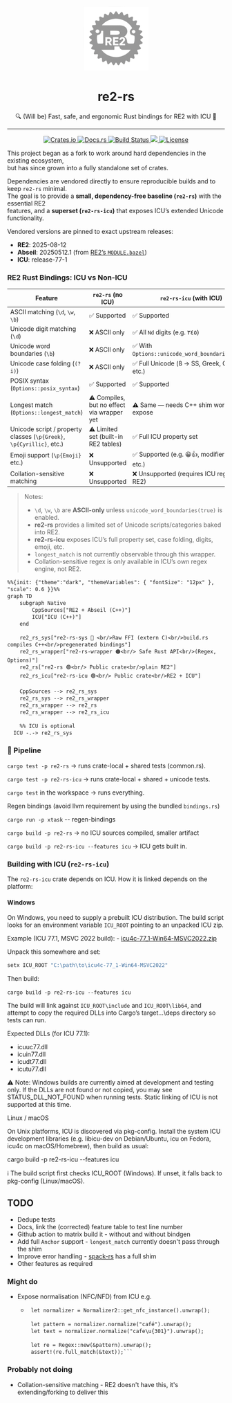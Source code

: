 <p align="center">
  <img src="assets/re2_sm.png" width="150" alt="My Crate Logo">
</p>
<h1 align="center">re2-rs</h1>
<p align="center">🔍 (Will be) Fast, safe, and ergonomic Rust bindings for RE2 with ICU 🧩</p>

*** 
<p align="center">
  <a href="https://crates.io/crates/my_crate">
    <img src="404https://img.shields.io/crates/v/my_crate.svg" alt="Crates.io">
  </a>
  <a href="https://docs.rs/my_crate">
    <img src="404https://docs.rs/my_crate/badge.svg" alt="Docs.rs">
  </a>
  <a href="https://github.com/user/my_crate/actions">
    <img src="https://github.com/robyeates/re2-rs/actions/workflows/matrix.yml/badge.svg?branch=main" alt="Build Status">
  </a>
<a href="https://codecov.io/github/robyeates/re2-rs" > 
 <img src="https://codecov.io/github/robyeates/re2-rs/graph/badge.svg?token=UMEQPPCZBY"/> 
 </a>
  <a href="#license">
    <img src="https://img.shields.io/crates/l/my_crate" alt="License">
  </a>
</p>

This project began as a fork to work around hard dependencies in the existing ecosystem,  
but has since grown into a fully standalone set of crates.

Dependencies are vendored directly to ensure reproducible builds and to keep `re2-rs` minimal.  
The goal is to provide a **small, dependency-free baseline (`re2-rs`)** with the essential RE2  
features, and a **superset (`re2-rs-icu`)** that exposes ICU’s extended Unicode functionality.

Vendored versions are pinned to exact upstream releases:

- **RE2**: 2025-08-12
- **Abseil**: 20250512.1 (from [RE2’s `MODULE.bazel`](https://github.com/google/re2/blob/2025-08-12/MODULE.bazel))
- **ICU**: release-77-1

### RE2 Rust Bindings: ICU vs Non-ICU
 Feature                          | `re2-rs` (no ICU) | `re2-rs-icu` (with ICU) |
|----------------------------------|-------------------|--------------------------|
| ASCII matching (`\d`, `\w`, `\b`) | ✅ Supported       | ✅ Supported              |
| Unicode digit matching (`\d`)     | ❌ ASCII only      | ✅ All `Nd` digits (e.g. ٣٤٥) |
| Unicode word boundaries (`\b`)    | ❌ ASCII only      | ✅ With `Options::unicode_word_boundaries(true)` |
| Unicode case folding (`(?i)`)     | ❌ ASCII only      | ✅ Full Unicode (ß → SS, Greek, Cyrillic, etc.) |
| POSIX syntax (`Options::posix_syntax`) | ✅ Supported | ✅ Supported              |
| Longest match (`Options::longest_match`) | ⚠️ Compiles, but no effect via wrapper yet | ⚠️ Same — needs C++ shim work to expose |
| Unicode script / property classes (`\p{Greek}`, `\p{Cyrillic}`, etc.) | ⚠️ Limited set (built-in RE2 tables) | ✅ Full ICU property set |
| Emoji support (`\p{Emoji}` etc.)  | ❌ Unsupported     | ✅ Supported (e.g. 😀👍, modifier bases, etc.) |
| Collation-sensitive matching      | ❌ Unsupported     | ❌ Unsupported (requires ICU regex, not RE2) |

> Notes:
> - `\d`, `\w`, `\b` are **ASCII-only** unless `unicode_word_boundaries(true)` is enabled.
> - **re2-rs** provides a limited set of Unicode scripts/categories baked into RE2.
> - **re2-rs-icu** exposes ICU’s full property set, case folding, digits, emoji, etc.
> - `longest_match` is not currently observable through this wrapper.
> - Collation-sensitive regex is only available in ICU’s own regex engine, not RE2.

```mermaid
%%{init: {"theme":"dark", "themeVariables": { "fontSize": "12px" }, "scale": 0.6 }}%%
graph TD
    subgraph Native
        CppSources["RE2 + Abseil (C++)"]
        ICU["ICU (C++)"]
    end

    re2_rs_sys["re2-rs-sys 🔴 <br/>Raw FFI (extern C)<br/>build.rs compiles C++<br/>pregenerated bindings"]
    re2_rs_wrapper["re2-rs-wrapper 🟠<br/> Safe Rust API<br/>(Regex, Options)"]
    re2_rs["re2-rs 🟢<br/> Public crate<br/>plain RE2"]
    re2_rs_icu["re2-rs-icu 🟢<br/> Public crate<br/>RE2 + ICU"]

    CppSources --> re2_rs_sys
    re2_rs_sys --> re2_rs_wrapper
    re2_rs_wrapper --> re2_rs
    re2_rs_wrapper --> re2_rs_icu

    %% ICU is optional
  ICU -.-> re2_rs_sys

```

### 🚀 Pipeline

`cargo test -p re2-rs` → runs crate-local + shared tests (common.rs).

`cargo test -p re2-rs-icu` → runs crate-local + shared + unicode tests.

`cargo test` in the workspace → runs everything.

Regen bindings (avoid llvm requirement by using the bundled `bindings.rs`) 

`cargo run -p xtask` -- regen-bindings

`cargo build -p re2-rs` → no ICU sources compiled, smaller artifact

`cargo build -p re2-rs-icu --features icu` → ICU gets built in.

### Building with ICU (`re2-rs-icu`)

The `re2-rs-icu` crate depends on ICU. How it is linked depends on the platform:

#### Windows
On Windows, you need to supply a prebuilt ICU distribution. The build script looks for an environment 
variable `ICU_ROOT` pointing to an unpacked ICU zip.

Example (ICU 77.1, MSVC 2022 build): - [icu4c-77_1-Win64-MSVC2022.zip](https://github.com/unicode-org/icu/releases/download/release-77-1/icu4c-77_1-Win64-MSVC2022.zip)

Unpack this somewhere and set:

```powershell
setx ICU_ROOT "C:\path\to\icu4c-77_1-Win64-MSVC2022"
```
Then build:

`cargo build -p re2-rs-icu --features icu`

The build will link against `ICU_ROOT\include` and `ICU_ROOT\lib64`, and attempt to copy
the required DLLs into Cargo’s target\...\deps directory so tests can run.

Expected DLLs (for ICU 77.1):

* icuuc77.dll
* icuin77.dll
* icudt77.dll
* icutu77.dll

⚠️ Note: Windows builds are currently aimed at development and testing only.
If the DLLs are not found or not copied, you may see STATUS_DLL_NOT_FOUND when running tests.
Static linking of ICU is not supported at this time.

Linux / macOS

On Unix platforms, ICU is discovered via pkg-config.
Install the system ICU development libraries (e.g. libicu-dev on Debian/Ubuntu, icu on Fedora, icu4c on macOS/Homebrew), then build as usual:

cargo build -p re2-rs-icu --features icu


ℹ️ The build script first checks ICU_ROOT (Windows).
If unset, it falls back to pkg-config (Linux/macOS).

## TODO
* Dedupe tests
* Docs, link the (corrected) feature table to test line number
* Github action to matrix build it - without and without bindgen
* Add full `Anchor` support - `longest_match` currently doesn't pass through the shim
* Improve error handling - [spack-rs](https://github.com/cosmicexplorer/spack-rs/blob/main/re2/src/error.rs) has a full shim
* Other features as required

### Might do
* Expose normalisation (NFC/NFD) from ICU e.g.
   * ```
      let normalizer = Normalizer2::get_nfc_instance().unwrap();
     
      let pattern = normalizer.normalize("café").unwrap();
      let text = normalizer.normalize("cafe\u{301}").unwrap();

      let re = Regex::new(&pattern).unwrap();
      assert!(re.full_match(&text));```    

### Probably not doing
* Collation-sensitive matching - RE2 doesn't have this, it's extending/forking to deliver this 

